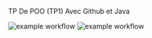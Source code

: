 TP De POO (TP1) Avec Github et Java


![example workflow](https://github.com/ElectroExperience/TP1-POO/actions/workflows/README.md/badge.svg)
![example workflow](https://github.com/github/docs/actions/workflows/main.yml/badge.svg)
